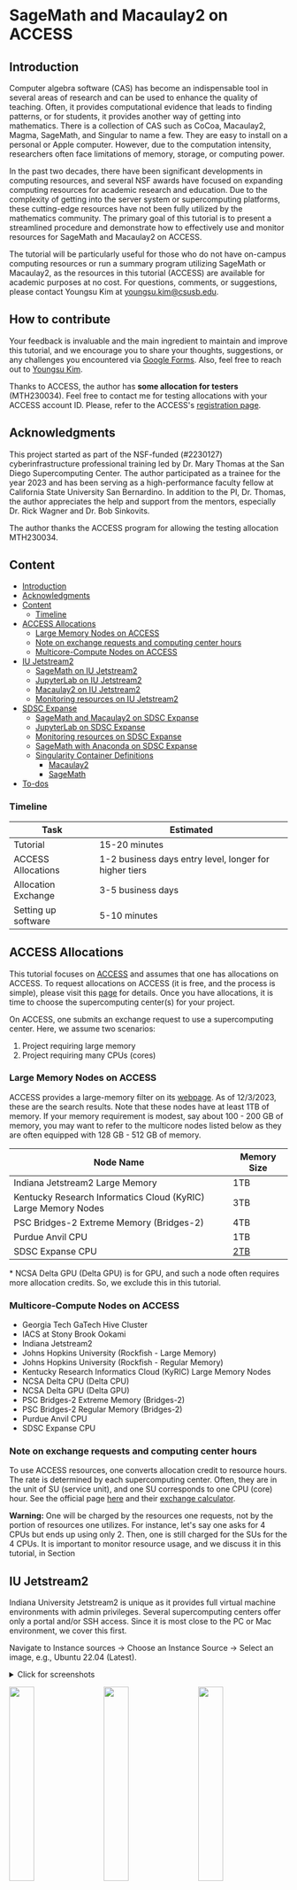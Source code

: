 # SageMath and Macaulay2 on ACCESS

## Introduction

Computer algebra software (CAS) has become an indispensable tool in several areas of research and can be used to enhance the quality of teaching. Often, it provides computational evidence that leads to finding patterns, or for students, it provides another way of getting into mathematics. There is a collection of CAS such as CoCoa, Macaulay2, Magma, SageMath, and Singular to name a few. They are easy to install on a personal or Apple computer. However, due to the computation intensity, researchers often face limitations of memory, storage, or computing power. 

In the past two decades, there have been significant developments in computing resources, and several NSF awards have focused on expanding computing resources for academic research and education. 
Due to the complexity of getting into the server system or supercomputing platforms, these cutting-edge resources have not been fully utilized by the mathematics community. 
The primary goal of this tutorial is to present a streamlined procedure and demonstrate how to effectively use and monitor resources for SageMath and Macaulay2 on ACCESS. 

The tutorial will be particularly useful for those who do not have on-campus computing resources or run a summary program utilizing SageMath or Macaulay2, as the resources in this tutorial (ACCESS) are available for academic purposes at no cost. For questions, comments, or suggestions, please contact Youngsu Kim at youngsu.kim@csusb.edu. 

## How to contribute

Your feedback is invaluable and the main ingredient to maintain and improve this tutorial, and we encourage you to share your thoughts, suggestions, or any challenges you encountered via [Google Forms](https://docs.google.com/forms/d/e/1FAIpQLSd397rCgGmo7YxeTSDcqmBn-ueJvzszBCvE_VhQM3s-i25rhQ/viewform?usp=sf_link). Also, feel free to reach out to [Youngsu Kim](youngsu.kim@csusb.edu).

Thanks to ACCESS, the author has **some allocation for testers** (MTH230034). Feel free to contact me for testing allocations with your ACCESS account ID. Please, refer to the ACCESS's [registration page](https://operations.access-ci.org/identity/new-user).

## Acknowledgments

This project started as part of the NSF-funded (#2230127) cyberinfrastructure professional training led by Dr. Mary Thomas at the San Diego Supercomputing Center. The author participated as a trainee for the year 2023 and has been serving as a high-performance faculty fellow at California State University San Bernardino. In addition to the PI, Dr. Thomas, the author appreciates the help and support from the mentors, especially Dr. Rick Wagner and Dr. Bob Sinkovits. 

The author thanks the ACCESS program for allowing the testing allocation MTH230034. 

## Content

- [Introduction](#introduction)
- [Acknowledgments](#acknowledgments)
- [Content](#content)
  - [Timeline](#timeline)
- [ACCESS Allocations](#access-allocations)
  - [Large Memory Nodes on ACCESS](#large-memory-nodes-on-access)
  - [Note on exchange requests and computing center hours](#note-on-exchange-requests-and-computing-center-hours)
  - [Multicore-Compute Nodes on ACCESS](#multicore-compute-nodes-on-access)
- [IU Jetstream2](#iu-jetstream2)
  - [SageMath on IU Jetstream2](#sagemath-on-iu-jetstream2)
  - [JupyterLab on IU Jetstream2](#jupyterlab-on-iu-jetstream2)
  - [Macaulay2 on IU Jetstream2](#macaulay2-on-iu-jetstream2)
  - [Monitoring resources on IU Jetstream2](#monitoring-resources-on-iu-jetstream2)
- [SDSC Expanse](#sdsc-expanse)
  - [SageMath and Macaulay2 on SDSC Expanse](#sagemath-and-macaulay2-on-sdsc-expanse)
  - [JupyterLab on SDSC Expanse](#jupyterlab-on-sdsc-expanse)
  - [Monitoring resources on SDSC Expanse](#monitoring-resources-on-sdsc-expanse)
  - [SageMath with Anaconda on SDSC Expanse](#sagemath-with-anaconda-on-sdsc-expanse)
  - [Singularity Container Definitions](#singularity-container-definitions)
    - [Macaulay2](#macaulay2)
    - [SageMath](#sagemath)
- [To-dos](#to-dos)

### Timeline

<!-- Tutorial:             15-20 minutes.
ACCESS Allocations:   The two entry level allocations has the processing time of 1-2 business days. It takes longer for the higher tiers.
Allocation Exchange:  Takes between 3-5 business days.
Setting up software:  5-10 minutes. -->

| Task                | Estimated                        |
|---------------------|----------------------------------|
| Tutorial            | 15-20 minutes                    |
| ACCESS Allocations  | 1-2 business days entry level, longer for higher tiers |
| Allocation Exchange | 3-5 business days                |
| Setting up software | 5-10 minutes                     |


## ACCESS Allocations

This tutorial focuses on [ACCESS](https://allocations.access-ci.org) and assumes that one has allocations on ACCESS. To request allocations on ACCESS (it is free, and the process is simple), please visit this [page](https://allocations.access-ci.org/prepare-requests-overview#comparison-table) for details. <!-- >>>> add more information about allocation tiers --> Once you have allocations, it is time to choose the supercomputing center(s) for your project.

On ACCESS, one submits an exchange request to use a supercomputing center. Here, we assume two scenarios:

1. Project requiring large memory
2. Project requiring many CPUs (cores)

### Large Memory Nodes on ACCESS

ACCESS provides a large-memory filter on its [webpage](https://allocations.access-ci.org/resources). As of 12/3/2023, these are the search results. Note that these nodes have at least 1TB of memory. If your memory requirement is modest, say about 100 - 200 GB of memory, you may want to refer to the multicore nodes listed below as they are often equipped with 128 GB - 512 GB of memory. 

|Node Name|Memory Size|
|--|--|
Indiana Jetstream2 Large Memory | 1TB
Kentucky Research Informatics Cloud (KyRIC) Large Memory Nodes | 3TB
PSC Bridges-2 Extreme Memory (Bridges-2) | 4TB
Purdue Anvil CPU | 1TB
SDSC Expanse CPU | [2TB](https://www.sdsc.edu/support/user_guides/expanse.html#charging)

\* NCSA Delta GPU (Delta GPU) is for GPU, and such a node often requires more allocation credits. So, we exclude this in this tutorial.

### Multicore-Compute Nodes on ACCESS

- Georgia Tech GaTech Hive Cluster
- IACS at Stony Brook Ookami
- Indiana Jetstream2
- Johns Hopkins University (Rockfish - Large Memory)
- Johns Hopkins University (Rockfish - Regular Memory)
- Kentucky Research Informatics Cloud (KyRIC) Large Memory Nodes
- NCSA Delta CPU (Delta CPU)
- NCSA Delta GPU (Delta GPU)
- PSC Bridges-2 Extreme Memory (Bridges-2)
- PSC Bridges-2 Regular Memory (Bridges-2)
- Purdue Anvil CPU
- SDSC Expanse CPU


### Note on exchange requests and computing center hours 

To use ACCESS resources, one converts allocation credit to resource hours. The rate is determined by each supercomputing center. Often, they are in the unit of SU (service unit), and one SU corresponds to one CPU (core) hour. See the official page [here](https://allocations.access-ci.org/manage-allocations-overview#exchanges-and-transfers) and their [exchange calculator](https://allocations.access-ci.org/exchange_calculator).

**Warning:** One will be charged by the resources one requests, not by the portion of resources one utilizes. For instance, let's say one asks for 4 CPUs but ends up using only 2. Then, one is still charged for the SUs for the 4 CPUs. It is important to monitor resource usage, and we discuss it in this tutorial, in Section <link to resource monitor section>

<!-- > Generally, memory requests are done via CPU requests. Consider the PSC Bridges-2 node.  -->
<!-- > Update this part (Bob's comment).  -->

## IU Jetstream2

Indiana University Jetstream2 is unique as it provides full virtual machine environments with admin privileges. Several supercomputing centers offer only a portal and/or SSH access. Since it is most close to the PC or Mac environment, we cover this first. 

Navigate to Instance sources -> Choose an Instance Source -> Select an image, e.g., Ubuntu 22.04 (Latest).

<details>
<summary> Click for screenshots
<p float="center">
  <img src="./images/indiana_jetstream2_sage/1-create_instance.png" width="30%" />    
  <img src="./images/indiana_jetstream2_sage/2-choose_ubuntu.png" width="30%" />    
  <img src="./images/indiana_jetstream2_sage/3-click_on_start.png" width="30%" />
</p>
</summary>
</details>

You may choose the web desktop option by clicking on "Yes" for "Enable web desktop." Or you may use the SSH or Web Shell. Once it finishes building your environment, use any method of your choice to access the server.

### SageMath on IU Jetstream2

Jetstream2 gives full access to the system, and users can use the `sudo` command. For the installation of SageMath, we follow the official instructions [here](https://doc.sagemath.org/html/en/installation/conda.html). The script below installs Mini-forge (and automatically agrees to their License Agreement) SageMath. 

``` shell
curl -L -O https://github.com/conda-forge/miniforge/releases/latest/download/Miniforge3-Linux-x86_64.sh
sh Miniforge3-Linux-x86_64.sh -bp ~/miniforge3
PATH=~/miniforge3/bin:$PATH
mamba install sage python --yes
```

Note: You may need to use `conda` if `mamba` is not available. But `mamba` will execute the installation command much faster than `conda`.

To use SageMath, one needs to activate the conda (mamba) environment. This requires logging out and logging in.

``` shell
conda init
exit
```

<details>
<summary> Click for screenshots
<p float="center">
  <img src="./images/indiana_jetstream2_sage/12-conda_init_exit.png" width="30%" />    
  <img src="./images/indiana_jetstream2_sage/13-exit_reconnect.png" width="30%" />    
  <img src="./images/indiana_jetstream2_sage/14-sage.png" width="30%" />
</p>
</summary>
</details>

Reconnect and type sage to use it: 

``` shell
sage
```

### JupyterLab on IU Jetstream2

To use Jetstream2 as a remote JupterLab/Note server for SageMath, please follow the additional instructions here. 

``` shell
mamba install jupyterlab --yes
# mamba install jupyter-resource-usage --yes
rm .jupyter/jupyter_notebook_config.py || true
jupyter notebook --generate-config
echo "c.NotebookApp.ip = '0.0.0.0'" >> .jupyter/jupyter_notebook_config.py
```
The above commands need to be executed once for each instance. 

To start JupyterLab, execute the following command and follow the instructions below. 

``` shell
jupyter lab
```
To connect to the JupyterLab we need the URL and token. The URL will be in the form

> http//:<ip_address>:<port_number>/lab?token=<your_token>

The port number and token are available in the output of the command `jupyter lab`. For instance, see the example below.

<p float="center">
  <img src="./images/indiana_jetstream2_sage/22-jupterlab_token.png" width="40%" />    
</p>

Note: To copy strings in the Web Shell, please refer to the document, https://docs.jetstream-cloud.org/ui/exo/troubleshooting/#i-cant-copy-and-paste-tofrom-the-web-shell-or-web-desktop-guacamole
<!-- use <alt + c> (or <commnad + c>) to copy strings in Ubuntu (or Mac Os). -->

For the IP address, go to the browser you used to create the instance. 

<p float="center">
  <img src="./images/indiana_jetstream2_sage/24-grab_ip_address.png" width="40%" />    
</p>

In this example, the IP address is 149.165.170.168, but it probably is  different for your instance. Now open the browser and type the information in the URL, and you will be connected to the JupterLab.

In this example, the URL is 

`http://149.165.170.168:8888/lab?token=5ffdc59873b4bf36ad22386d79cd6204`

<p float="center">
  <img src="./images/indiana_jetstream2_sage/25-replace_ip.png" width="40%" />    
</p>

Note: This provides a non-secure connection. A user may want to check out the JupyterHub's security basics section [here](https://jupyterhub.readthedocs.io/en/latest/tutorial/getting-started/security-basics.html).


<!-- https://stackoverflow.com/questions/45421163/anaconda-vs-miniconda -->

### Macaulay2 on IU Jetstream2

One can install Macaulay2 in Ubuntu 22.04 with `apt` as explained on the Macaulay2 [webpage](https://macaulay2.com/Downloads/GNU-Linux/Ubuntu/index.html). The following commands install and start Macaulay2. 

``` shell
sudo apt install macaulay2 --yes
M2
```

<p float="center">
  <img src="./images/indiana_jetstream2_m2/Screenshot from 2023-11-25 21-56-14.png" width="40%" />    
</p>

### Monitoring resources on IU Jetstream2

There are several ways to monitor CPU (and memory) usage, and `top` and `htop` are common and popular. Often `top` is readily available and `htop` requires installation. Open another terminal, e.g., webshell, and run the following command.

``` shell
top -u $USER
```

For more details, please refer to the top [document](https://man7.org/linux/man-pages/man1/top.1.html).

Though these commands provide memory usage, it is often challenging to read or not as intuitive as the [jupyter-resource-usage](https://github.com/jupyter-server/jupyter-resource-usage) package for JupyterLab. The author wrote a script and made a Python package. 

``` shell
python3 -m pip install --user --upgrade -i https://test.pypi.org/simple/ memory-usage==0.0.4
```

Here is an example:
<!-- 
(base) exouser@cas-test1:~$ python3 -m pip install --user --upgrade -i https://test.pypi.org/simple/ memory-usage==0.0.4
Looking in indexes: https://test.pypi.org/simple/
Collecting memory-usage==0.0.4
  Obtaining dependency information for memory-usage==0.0.4 from https://test-files.pythonhosted.org/packages/5c/e6/1ba710278696bbea065e644245cd4
f49c8fe71ab805e49c05537ac3fdd8f/memory_usage-0.0.4-py3-none-any.whl.metadata
  Downloading https://test-files.pythonhosted.org/packages/5c/e6/1ba710278696bbea065e644245cd4f49c8fe71ab805e49c05537ac3fdd8f/memory_usage-0.0.4
-py3-none-any.whl.metadata (1.1 kB)
Requirement already satisfied: psutil in ./miniforge3/lib/python3.10/site-packages (from memory-usage==0.0.4) (5.9.5)
Downloading https://test-files.pythonhosted.org/packages/5c/e6/1ba710278696bbea065e644245cd4f49c8fe71ab805e49c05537ac3fdd8f/memory_usage-0.0.4-p
y3-none-any.whl (3.4 kB)
Installing collected packages: memory-usage
Successfully installed memory-usage-0.0.4 -->

``` shell
(base) exouser@cas-test1:~$ python3 -c "import memory_usage.memory as mem; print(mem.get_memory());"         
1.75GiB is used by exouser
```

## SDSC Expanse

Expanse on San Diego Supercomputing Center (SDSC) provides a Linux shell to which one can SSH. One does *not* have the admin privilege on Expanse. We can `load` the Anaconda environment to install SageMath. However, Singularity containers provide a quick and easy way of running SageMath, Macaulay2, and many other programs. For JupyterLab, we will use Expanses' `Galyleo` environment.  

### SageMath and Macaulay2 on SDSC Expanse

With singularity, we can treat SageMath and Macaulay2 simultaneously. This approach also works for Purdue Anvil where the `singularitypro` module is loaded as default.

Singularity uses a container file, which is similar to a Docker container. One can create and load Docker containers in Singularity, but the conversion takes time and often produces several warnings. Building a Singularity container from its definition file is a more streamlined approach. 

For convenience, we include the definition files written by the author at the end of this tutorial. The container images are available from the author's Sylabs account. To download these files, first the `singularitypro` module:

``` shell
module load singularitypro
```

and run the following commands

``` shell
singularity pull --arch amd64 library://youngsu-kim/cas/sage:latest       # for SageMath  
singularity pull --arch amd64 library://youngsu-kim/cas/macaulay2:latest  # for Macaulay2
```

You only download them once and only the one you need (SageMath or Macaulay2), and it takes around 2 minutes on Expanse. Now, run them by loading these images with Singularity.
Now, we can load them by executing the following commands.

``` shell
# sagemath
singularity shell ./sage_latest.sif
sage
```

``` shell
# macaulay2
singularity shell ./macaulay2_latest.sif
M2
```

> Note: Be sure to run them on a compute node other than the login nodes. 
> Running a heavy task on a login node will affect the system and other users negatively.

### JupyterLab on SDSC Expanse

To run SageMath or Macaulay2 on JupyterLab, please run the following command in the same folder with the `env_sage.yml` file. An example of `env_sage.yml` file is available in this sub-section. This approach does not use or need singularity containers. 

Replace <your_account_number>, <node_type>, <ncpus>, <memory>, and <h\:m\:s>. See below for an example. 

``` shell
export PATH="/cm/shared/apps/sdsc/galyleo:${PATH}"
galyleo launch --account <your_account_number> --partition <node_type> --cpus <ncpus> --memory <memory> --time-limit <h:m:s> --conda-env sage_jupyter --conda-yml env_sage.yml --mamba
```

Your account can be found by running the following command on Expanse. Refer to the Managing Your User Account section [here](https://www.sdsc.edu/support/user_guides/expanse.html#managing).

```shell
expanse-client user
```

Here is what my account looks like:

```
[youngsukim@login01 ~]$ expanse-client user

 Resource  expanse 

╭───┬────────────┬───────┬─────────┬──────────────┬───────┬───────────┬─────────────────╮
│   │ NAME       │ STATE │ PROJECT │ TG PROJECT   │  USED │ AVAILABLE │ USED BY PROJECT │
├───┼────────────┼───────┼─────────┼──────────────┼───────┼───────────┼─────────────────┤
│ 1 │ youngsukim │ allow │ cssabc  │ TG-TRA210010 │     2 │     20000 │               2 │
│ 2 │ youngsukim │ allow │ cssxyz  │ TG-MTH230012 │ 10067 │     40000 │           10067 │
╰───┴────────────┴───────┴─────────┴──────────────┴───────┴───────────┴─────────────────╯
```


> **Warning**: Be sure to check the Expanse node document. In particular, be aware that the `compute` node charges for all resources on the node no matter how much you request. See [here](https://www.sdsc.edu/support/user_guides/expanse.html#running) for details and start with the `shared` node if you are unsure.  

Example of the variables:

``` shell
export PATH="/cm/shared/apps/sdsc/galyleo:${PATH}"
galyleo launch --account cssxyz --partition debug --cpus 2 --memory 4 --time-limit 00:30:00 --conda-env sage_jupyter --conda-yml env_sage.yml --mamba
```

Example of the `env_sage.yml` file:

``` yml
name: sage_jupyter
 
channels:
  - conda-forge
  - anaconda

dependencies:
  - python
  - jupyterlab
  - ipywidgets
  - sage
  # - jupyter-resource-usage
  # uncomment the above line if you want to monitor memory usage in JupyterLab
```

The output of `galyleo` command includes an URL and open it in your browser.

<details>
<summary> Click for screenshots
<p float="center">
  <img src="./images/sdsc_expanse_sage/galyleo_input.png" width="45%" />    
  <img src="./images/sdsc_expanse_sage/galyleo_output.png" width="45%" />    
</p>
</summary>
</details>

<details>
<summary> Click for screenshots
<p float="center">
  <img src="./images/sdsc_expanse_sage/galyleo_web.png" width="45%" />    
  <img src="./images/sdsc_expanse_sage/galyleo_ready.png" width="45%" />    
</p>
</summary>
</details>



For more details about this approach, refer to the notes by Marty Kandes at SDSC [here](https://education.sdsc.edu/training/interactive/202206_ciml_si22/section1_3/quickstart-jupyter-notebooks.pdf). 

### Monitoring resources on SDSC Expanse

The process is the same as on [IU Jetstream2](#monitoring-resources-on-iu-jetstream2), but one needs to run the commands on the computing node (often monitoring is done in another terminal).

First grab the node number:

``` shell
[youngsukim@login01 ~]$ squeue -u $USER
             JOBID PARTITION     NAME     USER ST       TIME  NODES NODELIST(REASON)
          26949673     debug     bash youngsuk  R       2:45      1 exp-9-55
```

In this example, we are on the login node and will connect (SSH) to `exp-9-55`.

``` shell 
[youngsukim@login01 ~]$ ssh exp-9-55
[youngsukim@exp-9-55 ~]$
```

Now you can run programs like `top`. Here is an example of the memory_usage package.

``` shell
[youngsukim@login01 ~]$ ssh exp-9-55
[youngsukim@exp-9-55 ~]$ python3 -m pip install --user --upgrade -i https://test.pypi.org/simple/ memory-usage==0.0.4
Requirement already up-to-date: memory-usage==0.0.4 in ./.local/lib/python3.6/site-packages
Requirement already up-to-date: psutil in ./.local/lib/python3.6/site-packages (from memory-usage==0.0.4)
[youngsukim@exp-9-55 ~]$ python3 -c "import memory_usage.memory as mem; print(mem.get_memory());"         
644.92MiB is used by youngsukim
```



### SageMath with Anaconda on SDSC Expanse

It is similar to the one for Jetstream2, but here we need to use `conda` instead of `mamba`. Generally, `mamba` works much faster than `conda`. This installation needs to be done once.

First, load the `anaconda3` module on Expanse:

``` shell
module load cpu/0.15.4
module load anaconda3/2020.11
```

Create and install SageMath in your home folder. The following command installs SageMath in `<user_home_directory>/.conda/sage`. With Conda, it may take a few minutes but only needs to be done once.

``` shell
conda create --prefix ~/.conda/sage -c conda-forge sage python
```

To use SageMath, one needs to activate the conda environment. 

``` shell 
conda activate sage
sage
```

<!-- ##### Uninstall SageMath installed with Conda

It is simple to remove the environment. ...

``` shell
conda env remove sage
``` -->

### Singularity Container Definitions

#### Macaulay2 

``` yaml
Bootstrap: library
From: ubuntu:22.04

%post
    apt-get -y update
    apt-get -y install macaulay2
    apt-get clean -y
    rm -rf /var/lib/apt/lists/*
```

#### SageMath

``` yaml
# code based on https://stackoverflow.com/a/61232125
Bootstrap: library
From: ubuntu:22.04
Stage: build

%post
    apt-get update && apt-get -y upgrade
    apt-get -y install \
    # build-essential \
    wget 
    apt-get clean -y
    rm -rf /var/lib/apt/lists/*
    ##
    ## Installing Miniforge3
    wget -c https://github.com/conda-forge/miniforge/releases/latest/download/Miniforge3-Linux-x86_64.sh
    /bin/bash Miniforge3-Linux-x86_64.sh -bfp /usr/local
    ##
    ## Conda configuration of channels from .condarc file
    conda config --file /.condarc --add channels defaults
    conda config --file /.condarc --add channels conda-forge
    mamba install sage jupyterlab -c conda-forge --yes
    conda clean -a
    rm Miniforge3-Linux-x86_64.sh
```

## To-dos 
- Add examples
<!-- - Add monitoring -->
<!-- - Check out other supercomputing centers -->  
